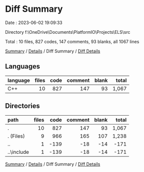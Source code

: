 # Diff Summary

Date : 2023-06-02 19:09:33

Directory f:\\OneDrive\\Documents\\PlatformIO\\Projects\\ELS\\src

Total : 10 files,  827 codes, 147 comments, 93 blanks, all 1067 lines

[Summary](results.md) / [Details](details.md) / Diff Summary / [Diff Details](diff-details.md)

## Languages
| language | files | code | comment | blank | total |
| :--- | ---: | ---: | ---: | ---: | ---: |
| C++ | 10 | 827 | 147 | 93 | 1,067 |

## Directories
| path | files | code | comment | blank | total |
| :--- | ---: | ---: | ---: | ---: | ---: |
| . | 10 | 827 | 147 | 93 | 1,067 |
| . (Files) | 9 | 966 | 165 | 107 | 1,238 |
| .. | 1 | -139 | -18 | -14 | -171 |
| ..\\include | 1 | -139 | -18 | -14 | -171 |

[Summary](results.md) / [Details](details.md) / Diff Summary / [Diff Details](diff-details.md)